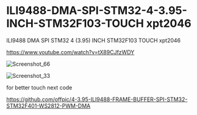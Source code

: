 # ILI9488-DMA-SPI-STM32-4-3.95-INCH-STM32F103-TOUCH xpt2046
ILI9488 DMA SPI STM32 4 (3.95) INCH STM32F103 TOUCH xpt2046

https://www.youtube.com/watch?v=tX89CJfzWDY


![Screenshot_66](https://github.com/offpic/ILI9488-DMA-SPI-STM32-4-3.95-INCH-STM32F103-TOUCH/assets/31142397/aefbf2cf-a684-4012-81f2-aae67a20f111)

![Screenshot_33](https://github.com/offpic/ILI9488-DMA-SPI-STM32-4-3.95-INCH-STM32F103-TOUCH/assets/31142397/201abd8d-4521-43c2-9978-67c60a659160)

for better touch next code 

https://github.com/offpic/4-3.95-ILI9488-FRAME-BUFFER-SPI-STM32-STM32F401-WS2812-PWM-DMA

